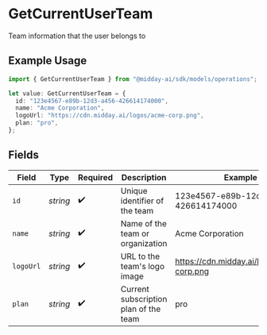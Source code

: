# GetCurrentUserTeam

Team information that the user belongs to

## Example Usage

```typescript
import { GetCurrentUserTeam } from "@midday-ai/sdk/models/operations";

let value: GetCurrentUserTeam = {
  id: "123e4567-e89b-12d3-a456-426614174000",
  name: "Acme Corporation",
  logoUrl: "https://cdn.midday.ai/logos/acme-corp.png",
  plan: "pro",
};
```

## Fields

| Field                                     | Type                                      | Required                                  | Description                               | Example                                   |
| ----------------------------------------- | ----------------------------------------- | ----------------------------------------- | ----------------------------------------- | ----------------------------------------- |
| `id`                                      | *string*                                  | :heavy_check_mark:                        | Unique identifier of the team             | 123e4567-e89b-12d3-a456-426614174000      |
| `name`                                    | *string*                                  | :heavy_check_mark:                        | Name of the team or organization          | Acme Corporation                          |
| `logoUrl`                                 | *string*                                  | :heavy_check_mark:                        | URL to the team's logo image              | https://cdn.midday.ai/logos/acme-corp.png |
| `plan`                                    | *string*                                  | :heavy_check_mark:                        | Current subscription plan of the team     | pro                                       |